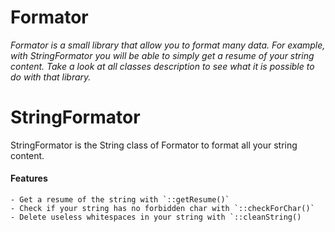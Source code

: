 # Formator

*Formator is a small library that allow you to format many data.
For example, with StringFormator you will be able to simply get a resume of your string content.
Take a look at all classes description to see what it is possible to do with that library.*

# StringFormator

StringFormator is the String class of Formator to format all your string content.

#### Features

    - Get a resume of the string with `::getResume()`
    - Check if your string has no forbidden char with `::checkForChar()`
    - Delete useless whitespaces in your string with `::cleanString()

